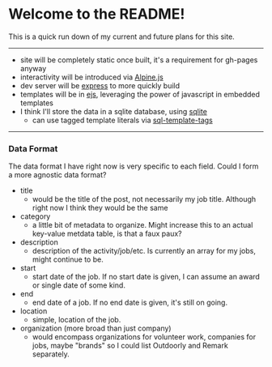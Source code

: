 # Welcome to the README!

This is a quick run down of my current and future plans for this site.

---

- site will be completely static once built, it's a requirement for gh-pages anyway
- interactivity will be introduced via [Alpine.js](https://alpinejs.dev/)
- dev server will be [express](https://expressjs.com/) to more quickly build
- templates will be in [ejs](https://ejs.co/), leveraging the power of javascript in embedded templates
- I think I'll store the data in a sqlite database, using [sqlite](https://www.npmjs.com/package/sqlite)
  - can use tagged template literals via [sql-template-tags](https://www.npmjs.com/package/sql-template-strings)

---

### Data Format

The data format I have right now is very specific to each field.  Could I form a more agnostic data format?

- title
  - would be the title of the post, not necessarily my job title.  Although right now I think they would be the same
- category
  - a little bit of metadata to organize.  Might increase this to an actual key-value metdata table, is that a faux paux?
- description
  - description of the activity/job/etc.  Is currently an array for my jobs, might continue to be.
- start
  - start date of the job.  If no start date is given, I can assume an award or single date of some kind.
- end
  - end date of a job.  If no end date is given, it's still on going.
- location
  - simple, location of the job.
- organization (more broad than just company)
  - would encompass organizations for volunteer work, companies for jobs, maybe "brands" so I could list Outdoorly and Remark separately.
